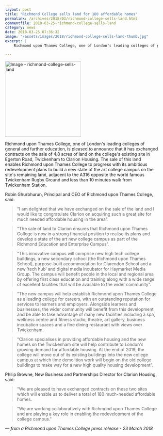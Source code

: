 ```yaml
---
layout: post
title: "Richmond College sells land for 180 affordable homes"
permalink: /archives/2018/03/richmond-college-sells-land.html
commentfile: 2018-03-25-richmond-college-sells-land
category: news
date: 2018-03-25 07:36:32
image: "/assets/images/2018/richmond-college-sells-land-thumb.jpg"
excerpt: |
    Richmond upon Thames College, one of London's leading colleges of general and further education, is pleased to announce that it has exchanged contracts on the sale of 4.8 acres of land on the college's existing site in Egerton Road, Twickenham to Clarion Housing.

---
```


<a href="/assets/images/2018/richmond-college-sells-land.jpg" title="Click for a larger image"><img src="/assets/images/2018/richmond-college-sells-land-thumb.jpg" width="250" alt="Image - richmond-college-sells-land"  class="photo right"/></a>

Richmond upon Thames College, one of London's leading colleges of general and further education, is pleased to announce that it has exchanged contracts on the sale of 4.8 acres of land on the college's existing site in Egerton Road, Twickenham to Clarion Housing. The sale of this land enables Richmond upon Thames College to progress with its ambitious redevelopment plans to build a new state of the art college campus on the site's remaining land, adjacent to the A316 opposite the world famous Twickenham Rugby Ground and less than 10 minutes walk from Twickenham Station.

Robin Ghurbhurun, Principal and CEO of Richmond upon Thames College, said:

> "I am delighted that we have exchanged on the sale of the land and I would like to congratulate Clarion on acquiring such a great site for much needed affordable housing in the area".


> "The sale of land to Clarion ensures that Richmond upon Thames College is now in a strong financial position to realise its plans and develop a state of the art new college campus as part of the Richmond Education and Enterprise Campus".


> "This innovative campus will comprise new high tech college buildings, a new secondary school (the Richmond upon Thames School), purpose-built accommodation for Clarendon School and a new 'tech hub' and digital media incubator for Haymarket Media Group. The campus will benefit people in the local and regional area by offering first class education and training along with a wide range of excellent facilities that will be available to the wider community".


> "The new campus will help establish Richmond upon Thames College as a leading college for careers, with an outstanding reputation for services to learners and employers. Alongside learners and businesses, the wider community will benefit from this development and be able to take advantage of many new facilities including a spa, wellness centre and fitness studio, theatre, art gallery, business incubation spaces and a fine dining restaurant with views over Twickenham.


> "Clarion specialises in providing affordable housing and the new homes on the Twickenham site will help contribute to London's growing demand for affordable housing.  At the end of 2019, the college will move out of its existing buildings into the new college campus at which time demolition work will begin on the old college buildings to make way for a new high quality housing development".


Philip Browne, New Business and Partnerships Director for Clarion Housing, said:

> "We are pleased to have exchanged contracts on these two sites which will enable us to deliver a total of 180 much-needed affordable homes.

> "We are working collaboratively with Richmond upon Thames College and are playing a key role in enabling the redevelopment of the college campus."



<cite>&mdash; from a Richmond upon Thames College press release - 23 March 2018</cite>
